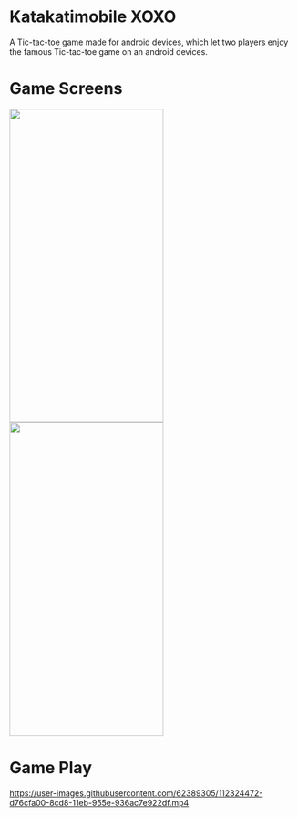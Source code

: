 
# Katakatimobile XOXO
A Tic-tac-toe game made for android devices, which let two players enjoy the famous Tic-tac-toe game on an android devices.

# Game Screens
   <img src="https://user-images.githubusercontent.com/62389305/112320981-89a2c280-8cd5-11eb-941e-fdfb163ba7d8.jpg" width="270" height="550">  <img src="https://user-images.githubusercontent.com/62389305/112320991-8b6c8600-8cd5-11eb-9e04-b7323b6a89a7.jpg" width="270" height="550"> 
   
# Game Play

https://user-images.githubusercontent.com/62389305/112324472-d76cfa00-8cd8-11eb-955e-936ac7e922df.mp4 </br>






